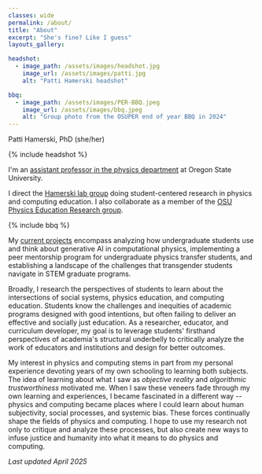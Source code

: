 ```yaml
---
classes: wide
permalink: /about/
title: "About"
excerpt: "She's fine? Like I guess"  
layouts_gallery:

headshot:
  - image_path: /assets/images/headshot.jpg
    image_url: /assets/images/patti.jpg
    alt: "Patti Hamerski headshot"

bbq:
  - image_path: /assets/images/PER-BBQ.jpeg
    image_url: /assets/images/bbq.jpeg
    alt: "Group photo from the OSUPER end of year BBQ in 2024"
---
```


Patti Hamerski, PhD
(she/her)

{% include headshot %}

I'm an [assistant professor in the physics department](https://physics.oregonstate.edu/directory/patti-hamerski) at Oregon State University.

I direct the [Hamerski lab group](/lab/) doing student-centered research in physics and computing education. I also collaborate as a member of the [OSU Physics Education Research group](https://osuper.physics.oregonstate.edu/).

{% include bbq %}

My [current projects](/projects/) encompass analyzing how undergraduate students use and think about generative AI in computational physics, implementing a peer mentorship program for undergraduate physics transfer students, and establishing a landscape of the challenges that transgender students navigate in STEM graduate programs.

Broadly, I research the perspectives of students to learn about the intersections of social systems, physics education, and computing education. Students know the challenges and inequities of academic programs designed with good intentions, but often failing to deliver an effective and socially just education. As a researcher, educator, and curriculum developer, my goal is to leverage students' firsthand perspectives of academia's structural underbelly to critically analyze the work of educators and institutions and design for better outcomes.

My interest in physics and computing stems in part from my personal experience devoting years of my own schooling to learning both subjects. The idea of learning about what I saw as *objective reality* and *algorithmic trustworthiness* motivated me. When I saw these veneers fade through my own learning and experiences, I became fascinated in a different way -- physics and computing became places where I could learn about human subjectivity, social processes, and systemic bias. These forces continually shape the fields of physics and computing. I hope to use my research not only to critique and analyze these processes, but also create new ways to infuse justice and humanity into what it means to do physics and computing.

*Last updated April 2025*
